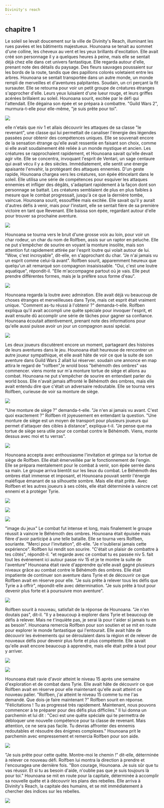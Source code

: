 ```yaml
---
Divinity's reach
---
```


## chapitre 1

Le soleil se levait doucement sur la ville de Divinity's Reach, illuminant les rues pavées et
les bâtiments majestueux. Hounoana se tenait au sommet d'une colline, les cheveux au vent et
les yeux brillants d'excitation. Elle avait créé son personnage il y a quelques heures à
peine, mais elle se sentait déjà chez elle dans cet univers fantastique. Elle regarda autour
d'elle, prenant note des détails du paysage. Des fleurs sauvages poussaient sur les bords de
la route, tandis que des papillons colorés voletaient entre les arbres. Hounoana se sentait
transportée dans un autre monde, un monde rempli de merveilles et d'aventures palpitantes.
Soudain, un cri perçant la fit sursauter. Elle se retourna pour voir un petit groupe de
créatures étranges s'approcher d'elle. Leurs yeux luisaient d'une lueur rouge, et leurs
griffes acérées brillaient au soleil. Hounoana sourit, excitée par le défi qui l'attendait.
Elle dégaina son épée et se prépara à combattre. "Guild Wars 2", murmura-t-elle pour
elle-même, "je suis prête pour toi".

![](/img/I1-000.jpg)

elle n'etais que niv 1 et allais découvrir les attaques de sa classe "le revenant", une classe
qui lui permettait de canaliser l'énergie des légendes passées pour obtenir des compétences
uniques. Elle se souvenait encore de la sensation étrange qu'elle avait ressentie en faisant
son choix, comme si elle avait soudainement été reliée à un monde mystique et ancien. Les
créatures se rapprochaient rapidement, et Hounoana savait qu'elle devait agir vite. Elle se
concentra, invoquant l'esprit de Ventari, un sage centaure qui avait vécu il y a des siècles.
Immédiatement, elle sentit une énergie apaisante l'envahir, la protégeant des attaques
ennemies. D'un geste rapide, Hounoana chargea vers les créatures, son épée étincelant dans le
soleil. Elle utilisa une série de compétences pour esquiver les attaques ennemies et infliger
des dégâts, s'adaptant rapidement à la façon dont son personnage se battait. Les créatures
semblaient de plus en plus faibles à mesure que le combat progressait, jusqu'à ce que la
dernière tombe, vaincue. Hounoana sourit, essoufflée mais excitée. Elle savait qu'il y aurait
d'autres défis à venir, mais pour l'instant, elle se sentait fière de sa première victoire en
tant que Revenant. Elle baissa son épée, regardant autour d'elle pour trouver sa prochaine
aventure.

![](/img/I1-001.png)

Hounoana se tourna vers le bruit d'une grosse voix au loin, pour voir un char rodeur, un char
du nom de Rolfben, assis sur un raptor en peluche. Elle ne put s'empêcher de sourire en voyant
la monture insolite, mais son attention fut rapidement attirée par l'esprit loutre qui volait
autour de lui. "Wow, c'est incroyable", dit-elle, en s'approchant du char. "Je n'ai jamais vu
un esprit comme celui-là avant". Rolfben sourit, apparemment heureux que quelqu'un ait
remarqué son compagnon insaisissable. "Oui, c'est une loutre aquatique", répondit-il. "Elle
m'accompagne partout où je vais. Elle peut prendre différentes formes, mais je la préfère sous
forme d'eau".

![](/img/I1-002.png)

Hounoana regarda la loutre avec admiration. Elle avait déjà vu beaucoup de choses étranges et
merveilleuses dans Tyrie, mais cet esprit était vraiment unique. "Comment as-tu réussi à
l'obtenir ?" demanda-t-elle. Rolfben expliqua qu'il avait accompli une quête spéciale pour
invoquer l'esprit, et avait ensuite dû accomplir une série de tâches pour gagner sa confiance.
Hounoana écoutait attentivement, prenant note des informations pour qu'elle aussi puisse avoir
un jour un compagnon aussi spécial.

![](/img/I1-003.jpg)

Les deux joueurs discutèrent encore un moment, partageant des histoires de leurs aventures
dans le jeu. Hounoana était heureuse de rencontrer un autre joueur sympathique, et elle avait
hâte de voir ce que la suite de son aventure dans Guild Wars 2 allait lui réserver. soudain
une annonce en map attira le regard de "rolfben",le wrold boss "béhémoth des ombres" vas
commencer. viens monte sur m'a monture tortue de siège et allons au combat. Hounoana ne put
s'empêcher de sourire en entendant parler du world boss. Elle n'avait jamais affronté le
Béhémoth des ombres, mais elle avait entendu dire que c'était un adversaire redoutable. Elle
se tourna vers Rolfben, curieuse de voir sa monture de siège.

![](/img/I1-004.png)

"Une monture de siège ?" demanda-t-elle. "Je n'en ai jamais vu avant. C'est quoi exactement ?"
Rolfben rit joyeusement en entendant la question. "Une monture de siège est un moyen de
transport pour plusieurs joueurs qui permet d'attaquer des cibles à distance", expliqua-t-il.
"Je pense que ma tortue de siège sera utile pour ce combat contre le Béhémoth. Viens, monte
dessus avec moi et tu verras".

![](/img/I1-005.png)

Hounoana accepta avec enthousiasme l'invitation et grimpa sur la tortue de siège de Rolfben.
Elle était émerveillée par le fonctionnement de l'engin. Elle se prépara mentalement pour le
combat à venir, son épée serrée dans sa main. Le groupe arriva bientôt sur les lieux du
combat. Le Béhémoth des ombres était immense et imposant, et Hounoana pouvait sentir l'énergie
maléfique émanant de sa silhouette sombre. Mais elle était prête. Avec Rolfben et les autres
joueurs à ses côtés, elle était déterminée à vaincre cet ennemi et à protéger Tyrie.

![](/img/I1-006.png)

![](/img/I1-007.png)

![](/img/I1-007.jpg)

"image du jeux" Le combat fut intense et long, mais finalement le groupe réussit à vaincre le
Béhémoth des ombres. Hounoana était épuisée mais fière d'avoir participé à une telle bataille.
Elle se tourna vers Rolfben, souriante. "Merci pour l'invitation", dit-elle. "Je n'oublierai
jamais cette expérience". Rolfben lui rendit son sourire. "C'était un plaisir de combattre à
tes côtés", répondit-il. "et regarde avec ce combat tu es passée niv 5. fait tout les
événement ici autour passe niv 15 et je te montre la suite de l'aventure" Hounoana était ravie
d'apprendre qu'elle avait gagné plusieurs niveaux grâce au combat contre le Béhémoth des
ombres. Elle était impatiente de continuer son aventure dans Tyrie et de découvrir ce que
Rolfben avait en réserve pour elle. "Je suis prête à relever tous les défis que Tyrie a à
offrir", répondit-elle avec détermination. "Je suis prête à tout pour devenir plus forte et à
poursuivre mon aventure".

![](/img/I1-008.png)

Rolfben sourit à nouveau, satisfait de la réponse de Hounoana. "Je n'en doutais pas", dit-il.
"Il y a beaucoup à explorer dans Tyrie et beaucoup de défis à relever. Mais ne t'inquiète pas,
je serai là pour t'aider si jamais tu en as besoin". Hounoana remercia Rolfben pour son
soutien et se mit en route pour explorer le monde fantastique qui l'entourait. Elle avait hâte
de découvrir les événements qui se déroulaient dans la région et de relever de nouveaux défis
pour devenir plus forte et plus compétente. Elle savait qu'elle avait encore beaucoup à
apprendre, mais elle était prête à tout pour y arriver.

![](/img/I1-009.png)

![](/img/I1-010.png)

Hounoana était ravie d'avoir atteint le niveau 15 après une semaine d'exploration et de combat
dans Tyrie. Elle avait hâte de découvrir ce que Rolfben avait en réserve pour elle maintenant
qu'elle avait atteint ce nouveau palier. "Rolfben, j'ai atteint le niveau 15 comme tu me l'as
demandé. Que dois-je faire maintenant ?" Rolfben sourit en réponse. "Félicitations ! Tu as
progressé très rapidement. Maintenant, nous pouvons commencer à te préparer pour des défis
plus difficiles." Il lui donna un parchemin et lui dit : "Ceci est une quête spéciale qui te
permettra de débloquer une nouvelle compétence pour ta classe de revenant. Mais attention, ce
ne sera pas facile. Tu devras affronter des ennemis redoutables et résoudre des énigmes
complexes." Hounoana prit le parchemin avec empressement et remercia Rolfben pour son aide.

![](/img/I1-011.jpg)

"Je suis prête pour cette quête. Montre-moi le chemin !" dit-elle, déterminée à relever ce
nouveau défi. Rolfben lui montra la direction à prendre et l'encouragea une dernière fois.
"Bon courage, Hounoana. Je suis sûr que tu vas réussir. Et si tu as besoin d'aide, n'oublie
pas que je suis toujours là pour toi." Hounoana se mit en route pour la capitale, déterminée à
accomplir sa nouvelle quête et à découvrir les plans des rebelles. Elle arriva à Divinity's
Reach, la capitale des humains, et se mit immédiatement à chercher des indices sur les
rebelles.

![](/img/I1-012.png)
